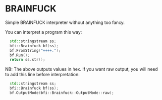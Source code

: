 # BRAINFUCK

Simple BRAINFUCK interpreter without anything too fancy.

You can interpret a program this way:

```c++
  std::stringstream ss;
  bfi::Brainfuck bf(ss);
  bf.FromString("++++.");
  bf.Run();
  return ss.str();
```

NB: The above outputs values in hex. If you want raw output, you will
need to add this line before interpretation:

```c++
  std::stringstream ss;
  bfi::Brainfuck bf(ss);
  bf.OutputMode(bfi::Brainfuck::OutputMode::raw);
```
